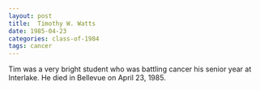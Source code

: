 ```yaml
---
layout: post
title:  Timothy W. Watts
date: 1985-04-23
categories: class-of-1984
tags: cancer
---
```


Tim was a very bright student who was battling cancer his senior year at Interlake.  He died in Bellevue on April 23, 1985.


